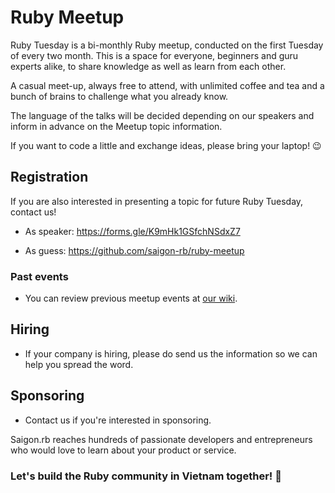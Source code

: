 # Ruby Meetup

Ruby Tuesday is a bi-monthly Ruby meetup, conducted on the first Tuesday of every two month. This is a space for everyone, beginners and guru experts alike, to share knowledge as well as learn from each other. 

A casual meet-up, always free to attend, with unlimited coffee and tea and a bunch of brains to challenge what you already know.

The language of the talks will be decided depending on our speakers and inform in advance on the Meetup topic information.

If you want to code a little and exchange ideas, please bring your laptop! 😉

## Registration
If you are also interested in presenting a topic for future Ruby Tuesday, contact us!

- As speaker: https://forms.gle/K9mHk1GSfchNSdxZ7

- As guess: https://github.com/saigon-rb/ruby-meetup 

### Past events
- You can review previous meetup events at [our wiki](https://github.com/saigon-rb/ruby-meetup/wiki).

## Hiring
- If your company is hiring, please do send us the information so we can help you spread the word.

## Sponsoring
- Contact us if you're interested in sponsoring. 

Saigon.rb reaches hundreds of passionate developers and entrepreneurs who would love to learn about your product or service.

### Let's build the Ruby community in Vietnam together! 🤝

